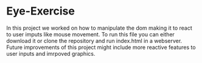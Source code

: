 # Eye-Exercise
In this project we worked on how to manipulate the dom making it to react to user imputs like mouse movement.
To run this file you can either download it or clone the repository and run index.html in a webserver.
Future improvements of this project might include more reactive features to user inputs and imrpoved graphics.
